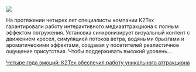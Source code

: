 <!--2025-08-20 14:17:44-->
<div class="yb">
  <div class="rss habr"><img src="https://habrastorage.org/getpro/habr/upload_files/214/e8c/411/214e8c411882d45d449f37f51d2dee5c.jpg" /><p>На протяжении четырех лет специалисты компании К2Тех гарантировали работу интерактивного медиааттракциона с полным эффектом погружения. Установка синхронизирует визуальный контент с движением кресел, симуляцией потоков ветра, водяными брызгами и ароматическими эффектами, создавая у посетителей реалистичное ощущение присутствия. Чтобы поддерживать высокий уровень... <p class="titl"><a href="https://habr.com/ru/companies/k2tech/news/939086/?utm_source=habrahabr&utm_medium=rss&utm_campaign=939086">Четыре года эмоций: К2Тех обеспечил работу уникального аттракциона</a></p></div>
</div>
